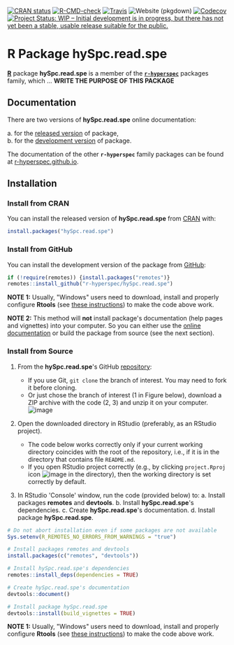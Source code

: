 <!-- START: delete this TODO section, when not needed -->

<!-- 
# **TODO** When Creating a New Package (Repository)

Repository **`hySpc.read.spe`** is a package template ("skeleton") for **`r-hyperspec`** family packages.

When creating a new package (repository):

- [x] replace words `SKELETON` and `hySpc.read.spe` with the new package name in:
  - [x] `DESCRIPTION` ( Have not fix the link yet)
  - [x] `NEWS.md` (Have not matched with tidyverse yet)
  - [x] `README.md` (Have not done due to dependency)
  - [x] `LICENSE`
  - [x] `tests/testthat.R`
  - [x] `tests/testthat/test_attached.R`
  - [x] other files
- [x] update `DESCRIPTION`:
  - [x] title
  - [x] description
  - [x] the list of authors and contributors
  - [x] license
  - [x] other fields
- [x] update licensing information in
  - [x] `DESCRIPTION`
  - [x] `LICENSE`
  - [x] `README.md`
  - [x] elswhere
- [x] update `README`:
  - [x] update badges
  - [x] update installation instructions (e.g., instead of `devtools::install(build_vignettes = TRUE)` the following code might be more appropriate if no vignettes are included `devtools::install()`)
  - [x] update other information, if needed.
- [ ] create issue labels:
  - [ ] apply github labels (in `github-helpers/`),
  - [ ] delete `github-helpers/`
- [ ] Code & Vignettes:
  - [ ] Be sure to review `CONTRIBUTING.md` which describes the standard operating procedures for the `r-hyperspec` project.
  - [ ] Copy the code needed for this new package from the original `hyperSpec` files. Leave the old code untouched for now, as `hyperSpec` has to continue to operate.
  - [ ] Update the code and write new code as needed.
  - [ ] Update unit tests as needed.
  - [ ] Update examples as needed.
  - [ ] Build and check locally. Chase out the demons.
  - [ ] Create a new vignette for this package, starting from the relevant vignette in original `hyperSpec`.
  - [ ] Build and check locally again, fixing any remaining problems.
  - [ ] Create a pull request as described in `CONTRIBUTING.md`.
  - [ ] Rinse and repeat to reach perfection!
- [ ] _update this list of TODOs_
- [ ] Delete this TODO section.


***
 -->
<!-- END: delete this TODO section, when not needed -->


<!-- ---------------------------------------------------------------------- -->

<!-- badges: start -->
[![CRAN status](https://www.r-pkg.org/badges/version-last-release/hySpc.read.spe)](https://cran.r-project.org/package=hySpc.read.spe)
[![R-CMD-check](https://github.com/r-hyperspec/hySpc.read.spe/workflows/R-CMD-check/badge.svg)](https://github.com/r-hyperspec/hySpc.read.spe/actions)
[![Travis](https://travis-ci.com/r-hyperspec/hySpc.read.spe.svg?branch=develop)](https://travis-ci.com/github/r-hyperspec/hySpc.read.spe)
![Website (pkgdown)](https://github.com/r-hyperspec/hySpc.read.spe/workflows/Website%20(pkgdown)/badge.svg)
[![Codecov](https://codecov.io/gh/r-hyperspec/hySpc.read.spe/branch/develop/graph/badge.svg)](https://codecov.io/gh/r-hyperspec/hySpc.read.spe?branch=develop)
[![Project Status: WIP – Initial development is in progress, but there has not yet been a stable, usable release suitable for the public.](https://www.repostatus.org/badges/latest/wip.svg)](https://www.repostatus.org/#wip)
<!--[![metacran downloads](https://cranlogs.r-pkg.org/badges/grand-total/hySpc.read.spe)](https://cran.r-project.org/package=hySpc.read.spe)-->
<!--[![metacran downloads](https://cranlogs.r-pkg.org/badges/hySpc.read.spe)](https://cran.r-project.org/package=hySpc.read.spe)-->
<!-- badges: end -->



# R Package **hySpc.read.spe**

[**R**](https://www.r-project.org/) package **hySpc.read.spe** is a member of the [**`r-hyperspec`**](https://r-hyperspec.github.io/) packages family, which ...
**WRITE THE PURPOSE OF THIS PACKAGE**  

<!-- ---------------------------------------------------------------------- -->

## Documentation

There are two versions of **hySpc.read.spe** online documentation:

a. for the [released version](https://r-hyperspec.github.io/hySpc.read.spe/) of package,  
b. for the [development version](https://r-hyperspec.github.io/hySpc.read.spe/dev/) of package.

The documentation of the other **`r-hyperspec`** family packages can be found at [r-hyperspec.github.io](https://r-hyperspec.github.io/).

<!-- ---------------------------------------------------------------------- -->

## Installation

### Install from CRAN

You can install the released version of **hySpc.read.spe** from [CRAN](https://cran.r-project.org/package=hySpc.read.spe) with:

```r
install.packages("hySpc.read.spe")
```


### Install from GitHub

You can install the development version of the package from [GitHub](https://github.com/r-hyperspec/hySpc.read.spe):

```r
if (!require(remotes)) {install.packages("remotes")}
remotes::install_github("r-hyperspec/hySpc.read.spe")
```

**NOTE 1:**
Usually, "Windows" users need to download, install and properly configure **Rtools** (see [these instructions](https://cran.r-project.org/bin/windows/Rtools/)) to make the code above work.

**NOTE 2:**
This method will **not** install package's documentation (help pages and vignettes) into your computer.
So you can either use the [online documentation](https://r-hyperspec.github.io/) or build the package from source (see the next section).


### Install from Source

1. From the **hySpc.read.spe**'s GitHub [repository](https://github.com/r-hyperspec/hySpc.read.spe):
    - If you use Git, `git clone` the branch of interest.
      You may need to fork it before cloning.
    - Or just chose the branch of interest (1 in Figure below), download a ZIP archive with the code (2, 3) and unzip it on your computer.  
![image](https://user-images.githubusercontent.com/12725868/89338263-ffa1dd00-d6a4-11ea-94c2-fa36ee026691.png)

2. Open the downloaded directory in RStudio (preferably, as an RStudio project).
    - The code below works correctly only if your current working directory coincides with the root of the repository, i.e., if it is in the directory that contains file `README.md`.
    - If you open RStudio project correctly (e.g., by clicking `project.Rproj` icon ![image](https://user-images.githubusercontent.com/12725868/89340903-26621280-d6a9-11ea-8299-0ec5e9cf7e3e.png) in the directory), then the working directory is set correctly by default.

3. In RStudio 'Console' window, run the code (provided below) to:
    a. Install packages **remotes** and **devtools**.
    b. Install **hySpc.read.spe**'s dependencies.
    c. Create **hySpc.read.spe**'s documentation.
    d. Install package **hySpc.read.spe**.

```r
# Do not abort installation even if some packages are not available
Sys.setenv(R_REMOTES_NO_ERRORS_FROM_WARNINGS = "true")

# Install packages remotes and devtools
install.packages(c("remotes", "devtools"))

# Install hySpc.read.spe's dependencies
remotes::install_deps(dependencies = TRUE)

# Create hySpc.read.spe's documentation
devtools::document()

# Install package hySpc.read.spe
devtools::install(build_vignettes = TRUE)
```

**NOTE 1:**
Usually, "Windows" users need to download, install and properly configure **Rtools** (see [these instructions](https://cran.r-project.org/bin/windows/Rtools/)) to make the code above work.
